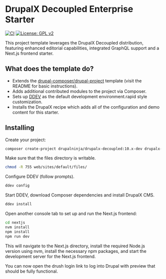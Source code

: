 # DrupalX Decoupled Enterprise Starter

[![CI](https://github.com/drupalninja/drupalx-decoupled/actions/workflows/ci.yml/badge.svg?branch=main)](https://github.com/drupalninja/drupalx-decoupled/actions/workflows/ci.yml)
[![License: GPL v2](https://img.shields.io/badge/License-GPL_v2-blue.svg)](https://www.gnu.org/licenses/old-licenses/gpl-2.0.en.html)

This project template leverages the DrupalX Decoupled distribution, featuring enhanced editorial capabilities, integrated GraphQL support and a Next.js frontend starter.

## What does the template do?

* Extends the [drupal-composer/drupal-project](https://github.com/drupal-composer/drupal-project) template (visit the README for basic instructions).
* Adds additional contributed modules to the project via Composer.
* Sets up [DDEV](https://ddev.com/) as the default development environment.rapid style customization.
* Installs the DrupalX recipe which adds all of the configuration and demo content for this starter.

## Installing

Create your project:

```bash
composer create-project drupalninja/drupalx-decoupled:10.x-dev drupalx-decoupled-starter --no-interaction
```

Make sure that the files directory is writable.

```bash
chmod -R 755 web/sites/default/files/
```

Configure DDEV (follow prompts).

```bash
ddev config
```

Start DDEV, download Composer dependencies and install DrupalX CMS.

```bash
ddev install
```

Open another console tab to set up and run the Next.js frontend:

```bash
cd nextjs
nvm install
npm install
npm run dev
```

This will navigate to the Next.js directory, install the required Node.js version using nvm, install the necessary npm packages, and start the development server for the Next.js frontend.

You can now open the drush login link to log into Drupal with preview that should be
fully functional.
